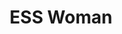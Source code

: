 ---
address: Lageweg 2
title: ESS Woman
city: Burgum
zip: 9251 JW
country: Netherlands
lat: 53.192408
lng: 5.990166
phone: 0511-481816
email: kobri@planet.nl
url: 
---
